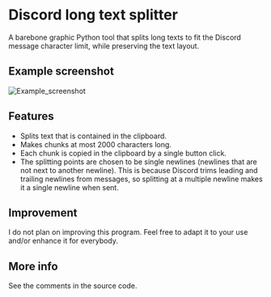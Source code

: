 # Discord long text splitter

A barebone graphic Python tool that splits long texts to fit the Discord message character limit, while preserving the text layout.

## Example screenshot

![Example_screenshot](https://github.com/Myvh/Discord-long-text-splitter/assets/68384832/4a36eb52-7ed1-47d6-b4d9-418abef0e8de)

## Features

- Splits text that is contained in the clipboard.
- Makes chunks at most 2000 characters long.
- Each chunk is copied in the clipboard by a single button click.
- The splitting points are chosen to be single newlines (newlines that are not next to another newline). This is because Discord trims leading and trailing newlines from messages, so splitting at a multiple newline makes it a single newline when sent.

## Improvement

I do not plan on improving this program. Feel free to adapt it to your use and/or enhance it for everybody.

## More info

See the comments in the source code.
